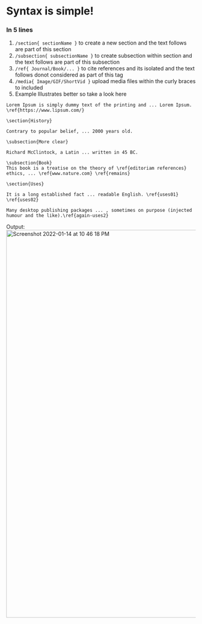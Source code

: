 # Syntax is simple!
### In 5 lines

1. `/section{ sectionName }` to create a new section and the text follows are part of this section
2. `/subsection{ subsectionName }` to create subsection within section and the text follows are part of this subsection
3. `/ref{ Journal/Book/... }` to cite references and its isolated and the text follows donot considered as part of this tag
4. `/media{ Image/GIF/ShortVid }` upload media files within the curly braces to included
5. Example Illustrates better so take a look here

```
Lorem Ipsum is simply dummy text of the printing and ... Lorem Ipsum. \ref{https://www.lipsum.com/}

\section{History}

Contrary to popular belief, ... 2000 years old. 

\subsection{More clear}

Richard McClintock, a Latin ... written in 45 BC. 

\subsection{Book}
This book is a treatise on the theory of \ref{editoriam references} ethics, ... \ref{www.nature.com} \ref{remains}

\section{Uses}

It is a long established fact ... readable English. \ref{uses01} \ref{uses02}

Many desktop publishing packages ... , sometimes on purpose (injected humour and the like).\ref{again-uses2}
```

Output:
<img width="1031" alt="Screenshot 2022-01-14 at 10 46 18 PM" src="https://user-images.githubusercontent.com/57654450/149557861-51737d19-279f-459f-8f83-5059b88b8f16.png">
